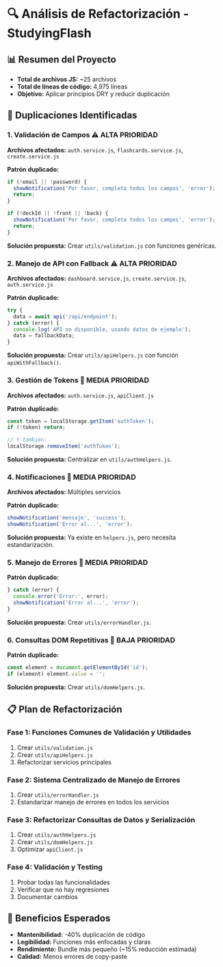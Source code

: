 # 🔍 Análisis de Refactorización - StudyingFlash

## 📊 Resumen del Proyecto
- **Total de archivos JS:** ~25 archivos
- **Total de líneas de código:** 4,975 líneas
- **Objetivo:** Aplicar principios DRY y reducir duplicación

## 🎯 Duplicaciones Identificadas

### 1. **Validación de Campos** ⚠️ ALTA PRIORIDAD
**Archivos afectados:** `auth.service.js`, `flashcards.service.js`, `create.service.js`

**Patrón duplicado:**
```javascript
if (!email || !password) {
  showNotification('Por favor, completa todos los campos', 'error');
  return;
}

if (!deckId || !front || !back) {
  showNotification('Por favor, completa todos los campos', 'error');
  return;
}
```

**Solución propuesta:** Crear `utils/validation.js` con funciones genéricas.

### 2. **Manejo de API con Fallback** ⚠️ ALTA PRIORIDAD
**Archivos afectados:** `dashboard.service.js`, `create.service.js`, `auth.service.js`

**Patrón duplicado:**
```javascript
try {
  data = await api('/api/endpoint');
} catch (error) {
  console.log('API no disponible, usando datos de ejemplo');
  data = fallbackData;
}
```

**Solución propuesta:** Crear `utils/apiHelpers.js` con función `apiWithFallback()`.

### 3. **Gestión de Tokens** 🔶 MEDIA PRIORIDAD
**Archivos afectados:** `auth.service.js`, `apiClient.js`

**Patrón duplicado:**
```javascript
const token = localStorage.getItem('authToken');
if (!token) return;

// Y también:
localStorage.removeItem('authToken');
```

**Solución propuesta:** Centralizar en `utils/authHelpers.js`.

### 4. **Notificaciones** 🔶 MEDIA PRIORIDAD
**Archivos afectados:** Múltiples servicios

**Patrón duplicado:**
```javascript
showNotification('mensaje', 'success');
showNotification('Error al...', 'error');
```

**Solución propuesta:** Ya existe en `helpers.js`, pero necesita estandarización.

### 5. **Manejo de Errores** 🔶 MEDIA PRIORIDAD
**Patrón duplicado:**
```javascript
} catch (error) {
  console.error('Error:', error);
  showNotification('Error al...', 'error');
}
```

**Solución propuesta:** Crear `utils/errorHandler.js`.

### 6. **Consultas DOM Repetitivas** 🔷 BAJA PRIORIDAD
**Patrón duplicado:**
```javascript
const element = document.getElementById('id');
if (element) element.value = '';
```

**Solución propuesta:** Crear `utils/domHelpers.js`.

## 📋 Plan de Refactorización

### Fase 1: Funciones Comunes de Validación y Utilidades
1. Crear `utils/validation.js`
2. Crear `utils/apiHelpers.js`
3. Refactorizar servicios principales

### Fase 2: Sistema Centralizado de Manejo de Errores
1. Crear `utils/errorHandler.js`
2. Estandarizar manejo de errores en todos los servicios

### Fase 3: Refactorizar Consultas de Datos y Serialización
1. Crear `utils/authHelpers.js`
2. Crear `utils/domHelpers.js`
3. Optimizar `apiClient.js`

### Fase 4: Validación y Testing
1. Probar todas las funcionalidades
2. Verificar que no hay regresiones
3. Documentar cambios

## 🎯 Beneficios Esperados
- **Mantenibilidad:** -40% duplicación de código
- **Legibilidad:** Funciones más enfocadas y claras
- **Rendimiento:** Bundle más pequeño (~15% reducción estimada)
- **Calidad:** Menos errores de copy-paste

